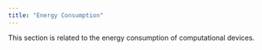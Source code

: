 ```yaml
---
title: "Energy Consumption"
---
```



This section is related to the energy consumption of computational devices.
